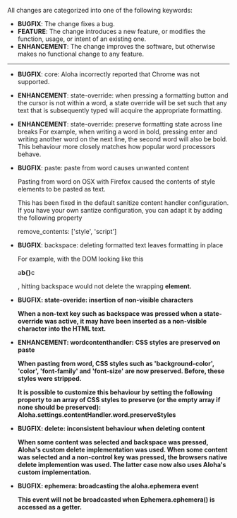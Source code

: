 All changes are categorized into one of the following keywords:

- **BUGFIX**: The change fixes a bug.
- **FEATURE**: The change introduces a new feature, or modifies the function,
               usage, or intent of an existing one.
- **ENHANCEMENT**: The change improves the software, but otherwise makes no
                   functional change to any feature.
----


- **BUGFIX**: core: Aloha incorrectly reported that Chrome was not supported.
- **ENHANCEMENT**: state-override: when pressing a formatting
	button and the cursor is not within a word, a state override
	will be set such that any text that is subsequently typed will
	acquire the appropriate formatting.
- **ENHANCEMENT**: state-override: preserve formatting state across line breaks
	For example, when writing a word in bold, pressing enter and
	writing another word on the next line, the second word will also
	be bold. This behaviour more closely matches how popular word
	processors behave.
- **BUGFIX**: paste: paste from word causes unwanted content

	Pasting from word on OSX with Firefox caused the contents
	of style elements to be pasted as text.

	This has been fixed in the default sanitize content handler
	configuration. If you have your own santize configuration, you can
	adapt it by adding the following property

	remove_contents: ['style', 'script']
- **BUGFIX**: backspace: deleting formatted text leaves formatting in place

	For example, with the DOM looking like this <p>a<b>b{}</b>c</p>,
	hitting backspace would not delete the wrapping <b> element.
- **BUGFIX**: state-overide: insertion of non-visible characters

	When a non-text key such as backspace was pressed when a
	state-override was active, it may have been inserted as a
	non-visible character into the HTML text.
- **ENHANCEMENT**: wordcontenthandler: CSS styles are preserved on paste

	When pasting from word, CSS styles such as 'background-color',
	'color', 'font-family' and 'font-size' are now preserved. Before,
	these styles were stripped.

	It is possible to customize this behaviour by setting the
	following property to an array of CSS styles to preserve (or the
	empty array if none should be preserved):
	Aloha.settings.contentHandler.word.preserveStyles

- **BUGFIX**: delete: inconsistent behaviour when deleting content

	When some content was selected and backspace was pressed, Aloha's
	custom delete implementation was used. When some content was
	selected and a non-control key was pressed, the browsers native
	delete implemention was used. The latter case now also uses
	Aloha's custom implementation.

- **BUGFIX**: ephemera: broadcasting the aloha.ephemera event

	This event will not be broadcasted when Ephemera.ephemera() is
	accessed as a getter.
